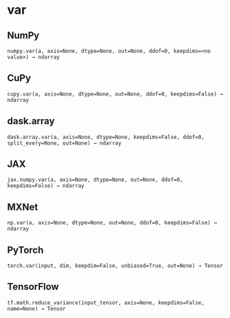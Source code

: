 # var

## NumPy

```
numpy.var(a, axis=None, dtype=None, out=None, ddof=0, keepdims=<no value>) → ndarray
```

## CuPy

```
cupy.var(a, axis=None, dtype=None, out=None, ddof=0, keepdims=False) → ndarray
```

## dask.array

```
dask.array.var(a, axis=None, dtype=None, keepdims=False, ddof=0, split_every=None, out=None) → ndarray
```

## JAX

```
jax.numpy.var(a, axis=None, dtype=None, out=None, ddof=0, keepdims=False) → ndarray
```

## MXNet

```
np.var(a, axis=None, dtype=None, out=None, ddof=0, keepdims=False) → ndarray
```

## PyTorch

```
torch.var(input, dim, keepdim=False, unbiased=True, out=None) → Tensor
```

## TensorFlow

```
tf.math.reduce_variance(input_tensor, axis=None, keepdims=False, name=None) → Tensor
```
